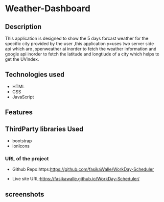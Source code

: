# Weather-Dashboard

## Description

This application is designed to show the 5 days forcast weather for the specific city provided by the user ,this application y=uses two server side api which are ,openweather ai inorder to fetch the weather information and google api inorder to fetch the latitude and longtiude of a city which helps to get the UVIndex.

## Technologies used

- HTML
- CSS
- JavaScript

## Features

## ThirdParty libraries Used

- bootstrap
- ionIcons

### URL of the project

- Github Repo:https:https://github.com/fasikaWalle/WorkDay-Scheduler

- Live site URL:https://fasikawalle.github.io/WorkDay-Scheduler/

## screenshots
